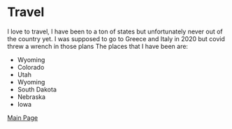 # Travel
I love to travel, I have been to a ton of states but unfortunately never out of the country yet. I was supposed to go to Greece and Italy in 2020 but covid threw a wrench in those plans
The places that I have been are:
* Wyoming
* Colorado
* Utah
* Wyoming
* South Dakota
* Nebraska
* Iowa

[Main Page](https://github.com/JesseMorrison12/IT-1000-Midterm/blob/main/README.md)
